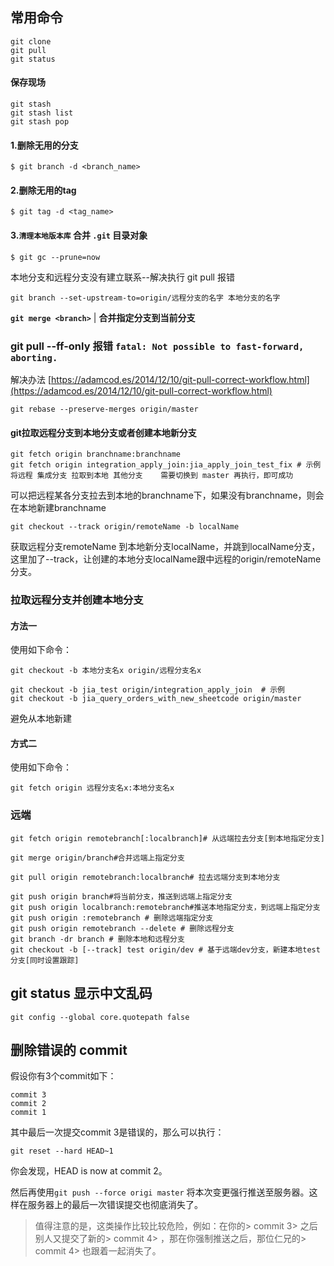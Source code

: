 ## 常用命令 

    git clone 
    git pull
    git status

#### 保存现场

    git stash
    git stash list
    git stash pop

#### 1.删除无用的分支

    $ git branch -d <branch_name>

#### 2.删除无用的tag
    
    $ git tag -d <tag_name>

#### 3.**`清理本地版本库`**  合并 `.git` 目录对象

    $ git gc --prune=now

本地分支和远程分支没有建立联系--解决执行 git pull 报错

    git branch --set-upstream-to=origin/远程分支的名字 本地分支的名字


**`git merge <branch>`** | **合并指定分支到当前分支**


###   git pull --ff-only 报错  `fatal: Not possible to fast-forward, aborting.`

解决办法 [https://adamcod.es/2014/12/10/git-pull-correct-workflow.html](https://adamcod.es/2014/12/10/git-pull-correct-workflow.html)
    
    git rebase --preserve-merges origin/master

#### git拉取远程分支到本地分支或者创建本地新分支

    git fetch origin branchname:branchname
    git fetch origin integration_apply_join:jia_apply_join_test_fix # 示例 将远程 集成分支 拉取到本地 其他分支    需要切换到 master 再执行，即可成功

可以把远程某各分支拉去到本地的branchname下，如果没有branchname，则会在本地新建branchname

    git checkout --track origin/remoteName -b localName

获取远程分支remoteName 到本地新分支localName，并跳到localName分支，这里加了--track，让创建的本地分支localName跟中远程的origin/remoteName分支。


### 拉取远程分支并创建本地分支
#### 方法一
使用如下命令：

    git checkout -b 本地分支名x origin/远程分支名x

    git checkout -b jia_test origin/integration_apply_join  # 示例 
    git checkout -b jia_query_orders_with_new_sheetcode origin/master
  避免从本地新建 
#### 方式二
使用如下命令：

    git fetch origin 远程分支名x:本地分支名x

### 远端 

    git fetch origin remotebranch[:localbranch]# 从远端拉去分支[到本地指定分支]
    
    git merge origin/branch#合并远端上指定分支
    
    git pull origin remotebranch:localbranch# 拉去远端分支到本地分支
    
    git push origin branch#将当前分支，推送到远端上指定分支
    git push origin localbranch:remotebranch#推送本地指定分支，到远端上指定分支
    git push origin :remotebranch # 删除远端指定分支
    git push origin remotebranch --delete # 删除远程分支
    git branch -dr branch # 删除本地和远程分支
    git checkout -b [--track] test origin/dev # 基于远端dev分支，新建本地test分支[同时设置跟踪]


## git status 显示中文乱码

    git config --global core.quotepath false

## 删除错误的 commit

假设你有3个commit如下：

    commit 3
    commit 2
    commit 1
    

其中最后一次提交commit 3是错误的，那么可以执行：

    git reset --hard HEAD~1
    

你会发现，HEAD is now at commit 2。

然后再使用`git push --force origi master` 将本次变更强行推送至服务器。这样在服务器上的最后一次错误提交也彻底消失了。

> 值得注意的是，这类操作比较比较危险，例如：在你的> commit 3> 之后别人又提交了新的> commit 4> ，那在你强制推送之后，那位仁兄的> commit 4> 也跟着一起消失了。
